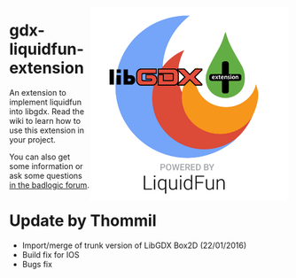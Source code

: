 <img src="liquidfun-extension-logo.png"
alt="gdx-liquidfun-extension logo" style="float:right;" />

gdx-liquidfun-extension
=======================

An extension to implement liquidfun into libgdx.
Read the wiki to learn how to use this extension in your project.

You can also get some information or ask some questions [in the badlogic forum][].

  [in the badlogic forum]: http://www.badlogicgames.com/forum/viewtopic.php?f=17&t=13717

Update by Thommil
=======================
* Import/merge of trunk version of LibGDX Box2D (22/01/2016)
* Build fix for IOS
* Bugs fix

<target name="gdx-liquidfun" depends="gdx-core">
	<path id="classpath">
		<pathelement location="${distDir}/gdx.jar"/>
		<pathelement location="${distDir}/extensions/gdx-jnigen/gdx-jnigen.jar"/>
	</path>
	<ant antfile="../../../build-template.xml" dir="extensions/gdx-liquidfun/gdx-liquidfun">
		<property name="distDir" value="${distDir}/extensions/gdx-liquidfun/"/>
		<property name="jar" value="gdx-liquidfun"/>
		<reference refid="classpath"/>
	</ant>
</target>
